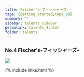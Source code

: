 ```yaml
---
title: Fischer's-フィッシャーズ-
tags: [getting_started,top1_50]
summary: ""
sidebar: talents_sidebar
permalink: talents_4.html
folder: talents
---
```



### No.4 Fischer's-フィッシャーズ-

![](https://yt3.ggpht.com/ytc/AKedOLRaguXQhOaZpPvgYHKXJF64HwHf8V6evAlV5avsaQ=s176-c-k-c0x00ffffff-no-rj)







{% include links.html %}

